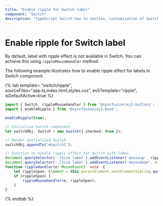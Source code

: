 ```yaml
---
title: "Enable ripple for Switch label"
component: "Switch"
description: "TypeScript Switch how to section, customization of Switch bar and handle, change size, name and value in form submit."
---
```


# Enable ripple for Switch label

By default, label with ripple effect is not available in Switch. You can achieve this using `rippleMouseHandler`
method.

The following example illustrates how to enable ripple effect for labels in Switch component.

{% tab template= "switch/ripple", sourceFiles="app.ts,index.html,styles.css",
es5Template="ripple", isDefaultActive=true %}

```typescript
import { Switch, rippleMouseHandler } from '@syncfusion/ej2-buttons';
import { enableRipple } from '@syncfusion/ej2-base';

enableRipple(true);

// Initialize Switch component.
let switchObj: Switch = new Switch({ checked: true });

// Render initialized Switch.
switchObj.appendTo('#switch1');

// Function to handle ripple effect for Switch with label.
document.querySelector('.lSize label').addEventListener('mouseup', rippleHandler);
document.querySelector('.lSize label').addEventListener('mousedown', rippleHandler);
function rippleHandler(e: MouseEvent): void  {
    let rippleSpan: Element = this.parentElement.nextElementSibling.querySelector('.e-ripple-container');
    if (rippleSpan) {
        rippleMouseHandler(e, rippleSpan);
    }
}
```

{% endtab %}
